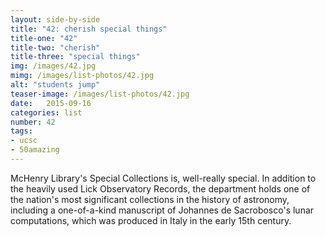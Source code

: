 ```yaml
---
layout: side-by-side
title: "42: cherish special things"
title-one: "42"
title-two: "cherish"
title-three: "special things"
img: /images/42.jpg
mimg: /images/list-photos/42.jpg
alt: "students jump"
teaser-image: /images/list-photos/42.jpg
date:   2015-09-16
categories: list
number: 42
tags:
- ucsc
- 50amazing
---
```

McHenry Library's Special Collections is, well-really special. In addition to the heavily used Lick Observatory Records, the department holds one of the nation's most significant collections in the history of astronomy, including a one-of-a-kind manuscript of Johannes de Sacrobosco's lunar computations, which was produced in Italy in the early 15th century.


